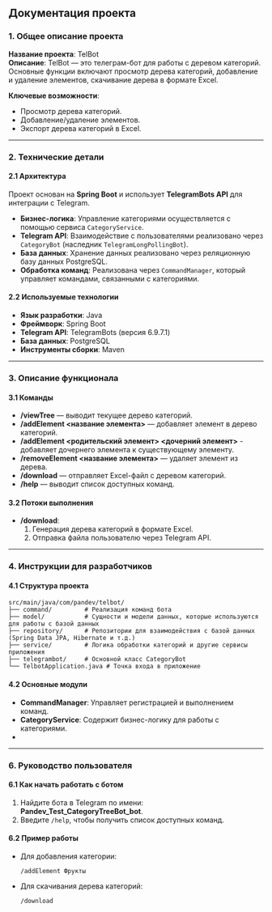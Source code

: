 
## **Документация проекта**

### **1. Общее описание проекта**
**Название проекта**: TelBot  
**Описание**: TelBot — это телеграм-бот для работы с деревом категорий. Основные функции включают просмотр дерева категорий, добавление и удаление элементов, скачивание дерева в формате Excel.

**Ключевые возможности**:
- Просмотр дерева категорий.
- Добавление/удаление элементов.
- Экспорт дерева категорий в Excel.

---

### **2. Технические детали**

#### **2.1 Архитектура**
Проект основан на **Spring Boot** и использует **TelegramBots API** для интеграции с Telegram.

- **Бизнес-логика**: Управление категориями осуществляется с помощью сервиса `CategoryService`.
- **Telegram API**: Взаимодействие с пользователями реализовано через `CategoryBot` (наследник `TelegramLongPollingBot`).
- **База данных**: Хранение данных реализовано через реляционную базу данных PostgreSQL.
- **Обработка команд**: Реализована через `CommandManager`, который управляет командами, связанными с категориями.

#### **2.2 Используемые технологии**
- **Язык разработки**: Java
- **Фреймворк**: Spring Boot
- **Telegram API**: TelegramBots (версия 6.9.7.1)
- **База данных**: PostgreSQL
- **Инструменты сборки**: Maven

---

### **3. Описание функционала**

#### **3.1 Команды**
- **/viewTree** — выводит текущее дерево категорий.
- **/addElement <название элемента>** — добавляет элемент в дерево категорий.
- **/addElement <родительский элемент> <дочерний элемент>** - добавляет дочернего элемента к существующему элементу.
- **/removeElement <название элемента>** — удаляет элемент из дерева.
- **/download** — отправляет Excel-файл с деревом категорий.
- **/help** — выводит список доступных команд.

#### **3.2 Потоки выполнения**
- **/download**:
    1. Генерация дерева категорий в формате Excel.
    2. Отправка файла пользователю через Telegram API.

---

### **4. Инструкции для разработчиков**

#### **4.1 Структура проекта**
```plaintext
src/main/java/com/pandev/telbot/
├── command/         # Реализация команд бота
├── model/           # Сущности и модели данных, которые используются для работы с базой данных
├── repository/      # Репозитории для взаимодействия с базой данных (Spring Data JPA, Hibernate и т.д.)
├── service/         # Логика обработки категорий и другие сервисы приложения
├── telegrambot/     # Основной класс CategoryBot
└── TelbotApplication.java # Точка входа в приложение
```

#### **4.2 Основные модули**
- **CommandManager**: Управляет регистрацией и выполнением команд.
- **CategoryService**: Содержит бизнес-логику для работы с категориями.
- 
---

### **6. Руководство пользователя**

#### **6.1 Как начать работать с ботом**
1. Найдите бота в Telegram по имени: **Pandev_Test_CategoryTreeBot_bot**.
2. Введите `/help`, чтобы получить список доступных команд.

#### **6.2 Пример работы**
- Для добавления категории:
  ```
  /addElement Фрукты
  ```  
- Для скачивания дерева категорий:
  ```
  /download
  ```  

